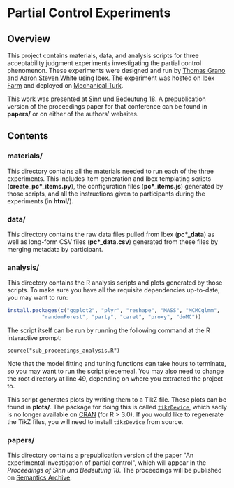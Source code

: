 # Partial Control Experiments

## Overview

This project contains materials, data, and analysis scripts for three acceptability judgment experiments investigating the partial control phenomenon. These experiments were designed and run by [Thomas Grano](http://ling.umd.edu/~tgrano) and [Aaron Steven White](http://ling.umd.edu/~aswhite) using [Ibex](http://code.google.com/p/webspr/). The experiment was hosted on [Ibex Farm](http://spellout.net/ibexfarm/) and deployed on [Mechanical Turk](https://www.mturk.com/mturk/). 

This work was presented at [Sinn und Bedeutung 18](https://sites.google.com/site/sub18bc/). A prepublication version of the proceedings paper for that conference can be found in **papers/** or on either of the authors' websites. 

## Contents

### materials/

This directory contains all the materials needed to run each of the three experiments. This includes item generation and Ibex templating scripts (**create_pc\*_items.py**), the configuration files (**pc\*_items.js**) generated by those scripts, and all the instructions given to participants during the experiments (in **html/**).

### data/

This directory contains the raw data files pulled from Ibex (**pc\*\_data**) as well as long-form CSV files (**pc\*\_data.csv**) generated from these files by merging metadata by participant.

### analysis/

This directory contains the R analysis scripts and plots generated by those scripts. To make sure you have all the requisite dependencies up-to-date, you may want to run: 

```R
install.packages(c("ggplot2", "plyr", "reshape", "MASS", "MCMCglmm", 
		   "randomForest", "party", "caret", "proxy", "doMC"))
```

The script itself can be run by running the following command at the R interactive prompt:

```
source("sub_proceedings_analysis.R")    
```

Note that the model fitting and tuning functions can take hours to terminate, so you may want to run the script piecemeal. You may also need to change the root directory at line 49, depending on where you extracted the project to.

This script generates plots by writing them to a TikZ file. These plots can be found in **plots/**. The package for doing this is called [`tikzDevice`](https://r-forge.r-project.org/projects/tikzdevice/), which sadly is no longer available on [CRAN](http://cran.us.r-project.org/) (for R > 3.0). If you would like to regenerate the TikZ files, you will need to install `tikzDevice` from source.

### papers/

This directory contains a prepublication version of the paper "An experimental investigation of partial control", which will appear in the *Proceedings of Sinn und Bedeutung 18*. The proceedings will be published on [Semantics Archive](http://semanticsarchive.net/).

